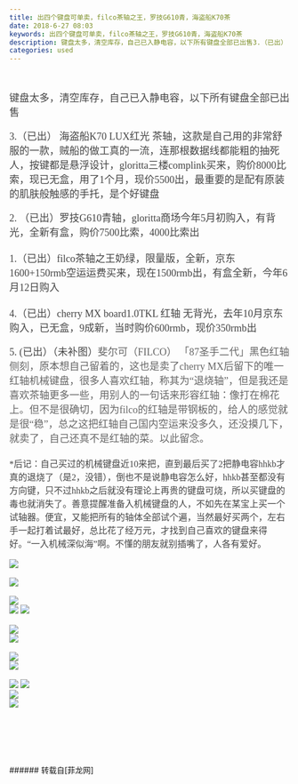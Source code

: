 ```yaml
---
title: 出四个键盘可单卖，filco茶轴之王，罗技G610青，海盗船K70茶
date: 2018-6-27 08:03
keywords: 出四个键盘可单卖，filco茶轴之王，罗技G610青，海盗船K70茶
description: 键盘太多，清空库存，自己已入静电容，以下所有键盘全部已出售3.（已出） 海盗船K70 LUX红光 茶轴，这款是自己用的非常舒服的一款，贼船的做工真的一流，连那根数据线都能粗的抽死人，按键都是悬浮设计，gloritta三楼complink买来，购价8000比索，现已无盒，用了1个月，现价5500出，最重要的是配有原装的肌肤般触感的手托，是个好键盘2. （已出）罗技G610青轴，gloritta商场今年5月初购入，有背光，全新有盒，购价7500比索，4000比索出1.（已出）filco茶轴之王奶绿，限量版，全新，京东1600+150rmb空运运费买来，现在1500rmb出，有盒全新，今年6月12日购入4.（已出）cherry MX board1.0TKL 红轴 无背光，去年10月京东购入，已无盒，9成新，当时购价600rmb，现价350rmb出5. (已出）（未补图）斐尔可（FILCO） 「87圣手二代」黑色红轴侧刻，原本想自己留着的，这也是卖了cherry MX后留下的唯一红轴机械键盘，很多人喜欢红轴，称其为“退烧轴”，但是我还是喜欢茶轴更多一些，用别人的一句话来形容红轴：像打在棉花上。但不是很确切，因为filco的红轴是带钢板的，给人的感觉就是很“稳”，总之这把红轴自己国内空运来没多久，还没摸几下，就卖了，自己还真不是红轴的菜。以此留念。*后记：自己买过的机械键盘近10来把，直到最后买了2把静电容hhkb才真的退烧了（是2，没错），倒也不是说静电容怎么好，hhkb甚至都没有方向键，只不过hhkb之后就没有理论上再贵的键盘可烧，所以买键盘的毒也就消失了。善意提醒准备入机械键盘的人，不如先在某宝上买一个试轴器。便宜，又能把所有的轴体全部试个遍，当然最好买两个，左右手一起打着试最好，总比花了经万元，才找到自己喜欢的键盘来得好。“一入机械深似海”啊。不懂的朋友就别插嘴了，人各有爱好。
categories: used
---
```

<td class="t_f" id="postmessage_1455310">

<br/>
<br/>
<font size="4"><font color="#444444"><font face="微软雅黑">键盘太多，清空库存，自己已入静电容，以下所有键盘全部<font face="黑体">已出售</font></font></font></font><font face="微软雅黑"><font color="#444444"><font face="微软雅黑"><font style="font-size:16px"><font size="4"><br/>
</font></font></font></font></font><br/>
<font size="4"><font color="#444444"><font face="微软雅黑">3.（</font></font></font><font size="4"><font color="#444444"><font face="微软雅黑">已出）</font></font></font><font size="4"><font color="#444444"><font face="微软雅黑"> 海盗船K70 LUX红光 茶轴，这款是自己用的非常舒服的一款，贼船的做工真的一流，连那根数据线都能粗的抽死人，按键都是悬浮设计，</font></font></font><font size="4"><font color="#444444"><font face="微软雅黑">gloritta</font></font></font><font size="4"><font color="#444444"><font face="微软雅黑">三楼complink买来，购价8000比索，现已无盒，用了1个月，现价5500出，最重要的是配有原装的肌肤般触感的手托，是个好键盘</font></font></font><font size="4"><font color="#444444"><font face="微软雅黑"><br/>
</font></font></font><br/>
<font size="4"><font color="#444444"><font face="微软雅黑">2. （</font></font></font><font size="4"><font color="#444444"><font face="微软雅黑">已出）</font></font></font><font size="4"><font color="#444444"><font face="微软雅黑">罗技G610青轴，gloritta商场今年5月初购入，有背光，全新有盒，购价7500比索，4000比索出</font></font></font><font size="4"><font color="#444444"><font face="微软雅黑"><br/>
</font></font></font><font size="4"><font color="#444444"><font face="微软雅黑"><br/>
</font></font></font><font size="4"><font color="#444444"><font face="微软雅黑">1.（已出）filco茶轴之王奶绿，限量版，全新，京东1600+150rmb空运运费买来，现在1500rmb出，有盒全新，今年6月12日购入</font></font></font><br/>
<font size="4"><font color="#444444"><font face="微软雅黑"><br/>
</font></font></font><font size="4"><font color="#444444"><font face="微软雅黑">4.（</font></font></font><font size="4"><font color="#444444"><font face="微软雅黑">已出</font></font></font><font size="4"><font color="#444444"><font face="微软雅黑">）cherry MX board1.0TKL 红轴 无背光，去年10月京东购入，已无盒，9成新，当时购价600rmb，现价350rmb出</font></font></font><font size="4"><font color="#444444"><font face="微软雅黑"><br/>
</font></font></font><br/>
<font face="Tahoma"><font color="#444444"><font style="font-size:16px"><font size="4">5. (已出）（未补图）<font color="#666666">斐尔可（FILCO） 「87圣手二代」黑色红轴侧刻，原本想自己留着的，这也是卖了cherry MX后留下的唯一红轴机械键盘，很多人喜欢红轴，称其为“退烧轴”，但是我还是喜欢茶轴更多一些，用别人的一句话来形容红轴：像打在棉花上。但不是很确切，因为filco的红轴是带钢板的，给人的感觉就是很“稳”，总之这把红轴自己国内空运来没多久，还没摸几下，就卖了，自己还真不是红轴的菜。以此留念。</font></font></font></font></font><font size="4"><font color="#444444"><font face="微软雅黑"><br/>
<br/>
</font></font></font><font color="#444444"><font face="微软雅黑"><font style="font-size:16px">*后记：自己买过的机械键盘近10来把，直到最后买了2把静电容hhkb才真的退烧了（是2，没错），倒也不是说静电容怎么好，hhkb甚至都没有方向键，只不过hhkb之后就没有理论上再贵的键盘可烧，所以买键盘的毒也就消失了。善意提醒准备入机械键盘的人，不如先在某宝上买一个试轴器。便宜，又能把所有的轴体全部试个遍，当然最好买两个，左右手一起打着试最好，总比花了经万元，才找到自己喜欢的键盘来得好。“一入机械深似海”啊。不懂的朋友就别插嘴了，人各有爱好。</font></font></font><br/>
<br/>

<img aid="865769" data-cf-modified-cf248059462ac6d3269ce834-="" file="data/attachment/forum/201806/27/080150vupu4ziiyh6q2ovy.png.thumb.jpg" id="aimg_865769" inpost="1" onclick="" onmouseover="" src="http://www.flw.ph/data/attachment/forum/201806/27/080150vupu4ziiyh6q2ovy.png" style="cursor:pointer" zoomfile="data/attachment/forum/201806/27/080150vupu4ziiyh6q2ovy.png"/>


<br/>
<br/>

<img aid="865771" data-cf-modified-cf248059462ac6d3269ce834-="" file="data/attachment/forum/201806/27/080155gfg85zwdjgz55m8w.jpg.thumb.jpg" id="aimg_865771" inpost="1" onclick="" onmouseover="" src="http://www.flw.ph/data/attachment/forum/201806/27/080155gfg85zwdjgz55m8w.jpg" style="cursor:pointer" zoomfile="data/attachment/forum/201806/27/080155gfg85zwdjgz55m8w.jpg"/>


<br/>
<br/>

<img aid="865770" data-cf-modified-cf248059462ac6d3269ce834-="" file="data/attachment/forum/201806/27/080151m8pd7l7c7770dqy7.png.thumb.jpg" id="aimg_865770" inpost="1" onclick="" onmouseover="" src="http://www.flw.ph/data/attachment/forum/201806/27/080151m8pd7l7c7770dqy7.png" style="cursor:pointer" zoomfile="data/attachment/forum/201806/27/080151m8pd7l7c7770dqy7.png"/>


<br/>

<img aid="865772" data-cf-modified-cf248059462ac6d3269ce834-="" file="data/attachment/forum/201806/27/080159zs56wf0yeo5yufyv.jpg.thumb.jpg" id="aimg_865772" inpost="1" onclick="" onmouseover="" src="http://www.flw.ph/data/attachment/forum/201806/27/080159zs56wf0yeo5yufyv.jpg" style="cursor:pointer" zoomfile="data/attachment/forum/201806/27/080159zs56wf0yeo5yufyv.jpg"/>



<img aid="865773" data-cf-modified-cf248059462ac6d3269ce834-="" file="data/attachment/forum/201806/27/080203pefuazvef3sbsafx.jpg.thumb.jpg" id="aimg_865773" inpost="1" onclick="" onmouseover="" src="http://www.flw.ph/data/attachment/forum/201806/27/080203pefuazvef3sbsafx.jpg" style="cursor:pointer" zoomfile="data/attachment/forum/201806/27/080203pefuazvef3sbsafx.jpg"/>


<br/>
<br/>

<img aid="865774" data-cf-modified-cf248059462ac6d3269ce834-="" file="data/attachment/forum/201806/27/080207wp3d2h06wzewehh5.jpg.thumb.jpg" id="aimg_865774" inpost="1" onclick="" onmouseover="" src="http://www.flw.ph/data/attachment/forum/201806/27/080207wp3d2h06wzewehh5.jpg" style="cursor:pointer" zoomfile="data/attachment/forum/201806/27/080207wp3d2h06wzewehh5.jpg"/>


<br/>

<img aid="865775" data-cf-modified-cf248059462ac6d3269ce834-="" file="data/attachment/forum/201806/27/080211e1h0nhh0dn1fbfmh.jpg.thumb.jpg" id="aimg_865775" inpost="1" onclick="" onmouseover="" src="http://www.flw.ph/data/attachment/forum/201806/27/080211e1h0nhh0dn1fbfmh.jpg" style="cursor:pointer" zoomfile="data/attachment/forum/201806/27/080211e1h0nhh0dn1fbfmh.jpg"/>


<br/>
<br/>

<img aid="865776" data-cf-modified-cf248059462ac6d3269ce834-="" file="data/attachment/forum/201806/27/080214snbo3oy3qcro3rf0.jpg.thumb.jpg" id="aimg_865776" inpost="1" onclick="" onmouseover="" src="http://www.flw.ph/data/attachment/forum/201806/27/080214snbo3oy3qcro3rf0.jpg" style="cursor:pointer" zoomfile="data/attachment/forum/201806/27/080214snbo3oy3qcro3rf0.jpg"/>


<br/>

<img aid="865777" data-cf-modified-cf248059462ac6d3269ce834-="" file="data/attachment/forum/201806/27/080215j9llo9n5jlk0akcn.jpg.thumb.jpg" id="aimg_865777" inpost="1" onclick="" onmouseover="" src="http://www.flw.ph/data/attachment/forum/201806/27/080215j9llo9n5jlk0akcn.jpg" style="cursor:pointer" zoomfile="data/attachment/forum/201806/27/080215j9llo9n5jlk0akcn.jpg"/>


<br/>
<br/>

<img aid="865778" data-cf-modified-cf248059462ac6d3269ce834-="" file="data/attachment/forum/201806/27/080217pfov5ervg5rvrrqb.jpg.thumb.jpg" id="aimg_865778" inpost="1" onclick="" onmouseover="" src="http://www.flw.ph/data/attachment/forum/201806/27/080217pfov5ervg5rvrrqb.jpg" style="cursor:pointer" zoomfile="data/attachment/forum/201806/27/080217pfov5ervg5rvrrqb.jpg"/>



<img aid="876448" data-cf-modified-cf248059462ac6d3269ce834-="" file="data/attachment/forum/201807/08/085617yq9nvgqgb9sw0tmp.jpg.thumb.jpg" id="aimg_876448" inpost="1" onclick="" onmouseover="" src="http://www.flw.ph/data/attachment/forum/201807/08/085617yq9nvgqgb9sw0tmp.jpg" style="cursor:pointer" zoomfile="data/attachment/forum/201807/08/085617yq9nvgqgb9sw0tmp.jpg"/>


<br/>

<img aid="876449" data-cf-modified-cf248059462ac6d3269ce834-="" file="data/attachment/forum/201807/08/085625htipbabkbarbsakd.jpg.thumb.jpg" id="aimg_876449" inpost="1" onclick="" onmouseover="" src="http://www.flw.ph/data/attachment/forum/201807/08/085625htipbabkbarbsakd.jpg" style="cursor:pointer" zoomfile="data/attachment/forum/201807/08/085625htipbabkbarbsakd.jpg"/>


<br/>

<img aid="876450" data-cf-modified-cf248059462ac6d3269ce834-="" file="data/attachment/forum/201807/08/085636qb4jjqxalxao66q2.jpg.thumb.jpg" id="aimg_876450" inpost="1" onclick="" onmouseover="" src="http://www.flw.ph/data/attachment/forum/201807/08/085636qb4jjqxalxao66q2.jpg" style="cursor:pointer" zoomfile="data/attachment/forum/201807/08/085636qb4jjqxalxao66q2.jpg"/>


<br/>
<br/>
<br/>
<br/>
<br/>
<br/>
<br/>
</td>
###### 转载自[菲龙网]